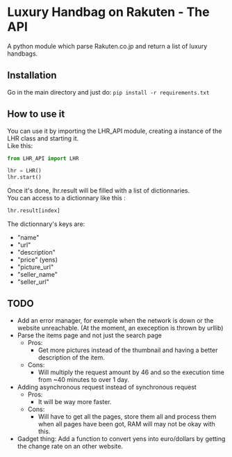 # Luxury Handbag on Rakuten - The API
A python module which parse Rakuten.co.jp and return a list of luxury handbags.

## Installation
Go in the main directory and just do:
``pip install -r requirements.txt``

## How to use it
You can use it by importing the LHR_API module, creating a instance of the LHR class and starting it.  
Like this:  
```python
from LHR_API import LHR

lhr = LHR()
lhr.start()
```

Once it's done, lhr.result will be filled with a list of dictionnaries.  
You can access to a dictionnary like this :  
```python
lhr.result[index]
```

The dictionnary's keys are:
* "name"
* "url"
* "description"
* "price" (yens)
* "picture_url"
* "seller_name"
* "seller_url"

## TODO
* Add an error manager, for exemple when the network is down or the website unreachable. (At the moment, an exeception is thrown by urllib)
* Parse the items page and not just the search page
  * Pros:
    - Get more pictures instead of the thumbnail and having a better description of the item.
  * Cons:
    - Will multiply the request amount by 46 and so the execution time from ~40 minutes to over 1 day.
* Adding asynchronous request instead of synchronous request
  * Pros:
    - It will be way more faster.
  * Cons:
    - Will have to get all the pages, store them all and process them when all pages have been got, RAM will may not be okay with this.
* Gadget thing: Add a function to convert yens into euro/dollars by getting the change rate on an other website.
